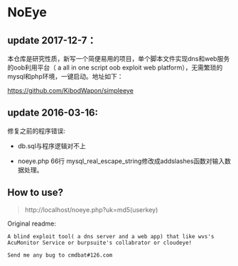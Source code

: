 # NoEye
## update 2017-12-7：
本仓库是研究性质，新写一个简便易用的项目，单个脚本文件实现dns和web服务的oob利用平台（ a all in one script  oob exploit web  platform），无需繁琐的mysql和php环境，一键启动。地址如下：

https://github.com/KibodWapon/simpleeye

## update 2016-03-16:

修复之前的程序错误:

  - db.sql与程序逻辑对不上

  - noeye.php 66行 mysql_real_escape_string修改成addslashes函数对输入数据处理。

## How to use?
> http://localhost/noeye.php?uk=md5(userkey)

Original readme:
	
	A blind exploit tool( a dns server and a web app) that like wvs's AcuMonitor Service or burpsuite's collabrator or cloudeye!

	Send me any bug to cmdbat#126.com
